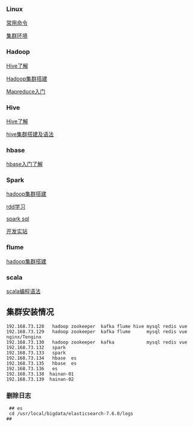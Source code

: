 ### Linux

[常用命令](doc/linux/linux常用命令.md)

[集群环境](doc/linux/vm.md)

### Hadoop

[Hive了解](doc/hadoop/了解hadoop.md)

[Hadoop集群搭建](doc/hadoop/enviroment.md)

[Mapreduce入门](doc/hadoop/mapduce入门.md)

### Hive

[Hive了解](doc/hadoop/了解hadoop.md)

[hive集群搭建及语法](doc/hive/init.md)

### hbase

[hbase入门了解](doc/hbase/hbase入门.md)

### Spark

[hadoop集群搭建](doc/spark/sparkInit.md)

[rdd学习](doc/spark/RDD.md)

[spark sql](doc/spark/spark操作库.md)

[开发实站](doc/spark/开发实战.md)

### flume

[hadoop集群搭建](doc/flume/flume入门.md)

### scala

[scala编程语法](doc/scala/init.md)

## 集群安装情况



```
192.168.73.128   hadoop zookeeper  kafka flume hive	mysql redis vue
192.168.73.129   hadoop zookeeper  kafka flume	    mysql redis vue  nginx/Tenginx
192.168.73.130   hadoop zookeeper  kafka	        mysql redis vue
192.168.73.132   spark
192.168.73.133   spark
192.168.73.134   hbase  es
192.168.73.135   hbase  es
192.168.73.136   es
192.168.73.138  hainan-01
192.168.73.139  hainan-02
```

### 删除日志

```shell
 ## es
 cd /usr/local/bigdata/elasticsearch-7.6.0/logs
##
```













